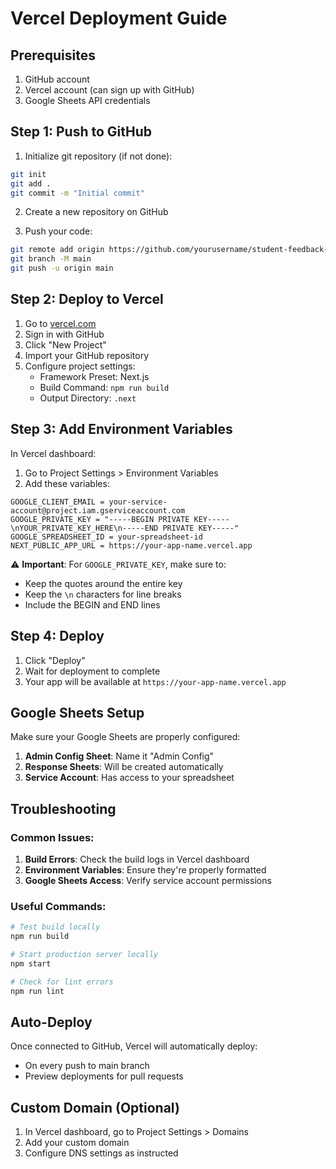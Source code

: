 # Vercel Deployment Guide

## Prerequisites
1. GitHub account
2. Vercel account (can sign up with GitHub)
3. Google Sheets API credentials

## Step 1: Push to GitHub

1. Initialize git repository (if not done):
```bash
git init
git add .
git commit -m "Initial commit"
```

2. Create a new repository on GitHub

3. Push your code:
```bash
git remote add origin https://github.com/yourusername/student-feedback-system.git
git branch -M main
git push -u origin main
```

## Step 2: Deploy to Vercel

1. Go to [vercel.com](https://vercel.com)
2. Sign in with GitHub
3. Click "New Project"
4. Import your GitHub repository
5. Configure project settings:
   - Framework Preset: Next.js
   - Build Command: `npm run build`
   - Output Directory: `.next`

## Step 3: Add Environment Variables

In Vercel dashboard:

1. Go to Project Settings > Environment Variables
2. Add these variables:

```
GOOGLE_CLIENT_EMAIL = your-service-account@project.iam.gserviceaccount.com
GOOGLE_PRIVATE_KEY = "-----BEGIN PRIVATE KEY-----\nYOUR_PRIVATE_KEY_HERE\n-----END PRIVATE KEY-----"
GOOGLE_SPREADSHEET_ID = your-spreadsheet-id
NEXT_PUBLIC_APP_URL = https://your-app-name.vercel.app
```

⚠️ **Important**: For `GOOGLE_PRIVATE_KEY`, make sure to:
- Keep the quotes around the entire key
- Keep the `\n` characters for line breaks
- Include the BEGIN and END lines

## Step 4: Deploy

1. Click "Deploy"
2. Wait for deployment to complete
3. Your app will be available at `https://your-app-name.vercel.app`

## Google Sheets Setup

Make sure your Google Sheets are properly configured:

1. **Admin Config Sheet**: Name it "Admin Config"
2. **Response Sheets**: Will be created automatically
3. **Service Account**: Has access to your spreadsheet

## Troubleshooting

### Common Issues:

1. **Build Errors**: Check the build logs in Vercel dashboard
2. **Environment Variables**: Ensure they're properly formatted
3. **Google Sheets Access**: Verify service account permissions

### Useful Commands:

```bash
# Test build locally
npm run build

# Start production server locally
npm start

# Check for lint errors
npm run lint
```

## Auto-Deploy

Once connected to GitHub, Vercel will automatically deploy:
- On every push to main branch
- Preview deployments for pull requests

## Custom Domain (Optional)

1. In Vercel dashboard, go to Project Settings > Domains
2. Add your custom domain
3. Configure DNS settings as instructed
